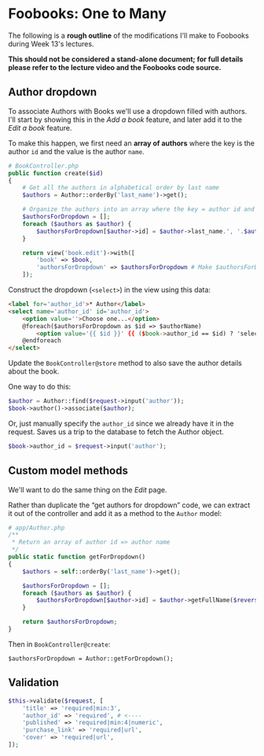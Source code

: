 # Foobooks: One to Many

The following is a __rough outline__ of the modifications I'll make to Foobooks during Week 13's lectures.

__This should not be considered a stand-alone document; for full details please refer to the lecture video and the Foobooks code source.__


## Author dropdown
To associate Authors with Books we'll use a dropdown filled with authors. I'll start by showing this in the *Add a book* feature, and later add it to the *Edit a book* feature.

To make this happen, we first need an __array of authors__ where the key is the author `id` and the value is the author `name`.

```php
# BookController.php
public function create($id)
{
    # Get all the authors in alphabetical order by last name
    $authors = Author::orderBy('last_name')->get();

    # Organize the authors into an array where the key = author id and value = author name
    $authorsForDropdown = [];
    foreach ($authors as $author) {
        $authorsForDropdown[$author->id] = $author->last_name.', '.$author->first_name;
    }

    return view('book.edit')->with([
        'book' => $book,
        'authorsForDropdown' => $authorsForDropdown # Make $authorsForDropdown available for the view
    ]);
```

Construct the dropdown (`<select>`) in the view using this data:

```html
<label for='author_id'>* Author</label>
<select name='author_id' id='author_id'>
    <option value=''>Choose one...</option>
    @foreach($authorsForDropdown as $id => $authorName)
        <option value='{{ $id }}' {{ ($book->author_id == $id) ? 'selected' : '' }}>{{ $authorName }}</option>
    @endforeach
</select>
```

Update the `BookController@store` method to also save the author details about the book.

One way to do this:
```php
$author = Author::find($request->input('author'));
$book->author()->associate($author);
```

Or, just manually specify the `author_id` since we already have it in the request. Saves us a trip to the database to fetch the Author object.
```php
$book->author_id = $request->input('author');
```


## Custom model methods
We'll want to do the same thing on the *Edit* page.

Rather than duplicate the &ldquo;get authors for dropdown&rdquo; code, we can extract it out of the controller and add it as a method to the `Author` model:

```php
# app/Author.php
/**
 * Return an array of author id => author name
 */
public static function getForDropdown()
{
    $authors = self::orderBy('last_name')->get();

    $authorsForDropdown = [];
    foreach ($authors as $author) {
        $authorsForDropdown[$author->id] = $author->getFullName($reverse = true);
    }

    return $authorsForDropdown;
}
```

Then in `BookController@create`:
```
$authorsForDropdown = Author::getForDropdown();
```


## Validation
```php
$this->validate($request, [
    'title' => 'required|min:3',
    'author_id' => 'required', # <----
    'published' => 'required|min:4|numeric',
    'purchase_link' => 'required|url',
    'cover' => 'required|url',
]);
```
